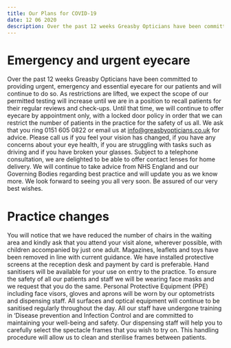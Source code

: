 ```yaml
---
title: Our Plans for COVID-19
date: 12 06 2020
description: Over the past 12 weeks Greasby Opticians have been committed to providing urgent, emergency and essential eyecare for our patients and will continue to do so. As restrictions are lifted, we expect the scope of our permitted testing will increase until we are in a position to recall patients for their regular reviews and check-ups.
---
```


# Emergency and urgent eyecare

Over the past 12 weeks Greasby Opticians have been committed to providing urgent, emergency
and essential eyecare for our patients and will continue to do so. As restrictions are lifted, we expect the scope of our permitted testing will increase until we are in a position to recall patients for their regular reviews and check-ups.
Until that time, we will continue to offer eyecare by appointment only, with a locked door policy in order that we can restrict the number of patients in the practice for the safety of us all. We ask that you ring 0151 605 0822 or email us at info@greasbyopticians.co.uk for advice. Please call us if you feel your vision has changed, if you have any concerns about your eye health, if you are struggling with tasks such as driving and if you have broken your glasses. Subject to a telephone consultation, we are delighted to be able to offer contact lenses for home delivery. We will continue to take advice from NHS England and our Governing Bodies regarding best practice and will update you as we know more. We look forward to seeing you all very soon. Be assured of our very best wishes.

# Practice changes

You will notice that we have reduced the number of chairs in the waiting area and kindly ask that
you attend your visit alone, wherever possible, with children accompanied by just one adult.
Magazines, leaflets and toys have been removed in line with current guidance. We have installed
protective screens at the reception desk and payment by card is preferable. Hand sanitisers will be
available for your use on entry to the practice. To ensure the safety of all our patients and staff we
will be wearing face masks and we request that you do the same. Personal Protective Equipment
(PPE) including face visors, gloves and aprons will be worn by our optometrists and dispensing staff.
All surfaces and optical equipment will continue to be sanitised regularly throughout the day. All our
staff have undergone training in ‘Disease prevention and Infection Control and are committed to
maintaining your well-being and safety. Our dispensing staff will help you to carefully select the
spectacle frames that you wish to try on. This handling procedure will allow us to clean and sterilise
frames between patients.
